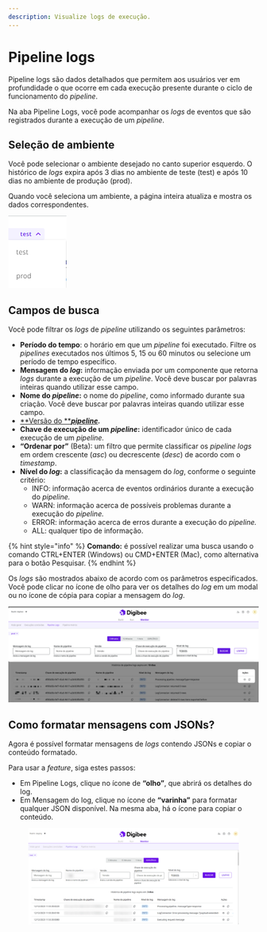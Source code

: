 ```yaml
---
description: Visualize logs de execução.
---
```


# Pipeline logs

Pipeline logs são dados detalhados que permitem aos usuários ver em profundidade o que ocorre em cada execução presente durante o ciclo de funcionamento do _pipeline_.&#x20;

Na aba Pipeline Logs, você pode acompanhar os _logs_ de eventos que são registrados durante a execução de um _pipeline_.

## Seleção de ambiente <a href="#h_26d49df614" id="h_26d49df614"></a>

Você pode selecionar o ambiente desejado no canto superior esquerdo. O histórico de _logs_ expira após 3 dias no ambiente de teste (test) e após 10 dias no ambiente de produção (prod).

Quando você seleciona um ambiente, a página inteira atualiza e mostra os dados correspondentes.

![](<../.gitbook/assets/ambiente seleção.png>)

## Campos de busca <a href="#h_00048f8780" id="h_00048f8780"></a>

Você pode filtrar os _logs_ de _pipeline_ utilizando os seguintes parâmetros:

* **Período do tempo**: o horário em que um _pipeline_ foi executado. Filtre os _pipelines_ executados nos últimos 5, 15 ou 60 minutos ou selecione um período de tempo específico.
* **Mensagem do **_**log**_**:** informação enviada por um componente que retorna _logs_ durante a execução de um _pipeline_. Você deve buscar por palavras inteiras quando utilizar esse campo.
* **Nome do **_**pipeline**_**:** o nome do _pipeline_, como informado durante sua criação. Você deve buscar por palavras inteiras quando utilizar esse campo.
* [**Versão do **_**pipeline**_](https://docs.digibee.com/documentation/v/pt-br/build/pipelines/historico-de-versoes-de-pipelines)_**.**_
* **Chave de execução de um **_**pipeline**_**:** identificador único de cada execução de um _pipeline._
* **“Ordenar por”** (Beta): um filtro que permite classificar os _pipeline logs_ em ordem crescente (_asc_) ou decrescente (_desc_) de acordo com o _timestamp_.
* **Nível do **_**log**_**:** a classificação da mensagem do _log_, conforme o seguinte critério:
  * INFO: informação acerca de eventos ordinários durante a execução do _pipeline._
  * WARN: informação acerca de possíveis problemas durante a execução do _pipeline._
  * ERROR: informação acerca de erros durante a execução do _pipeline._
  * ALL: qualquer tipo de informação.

{% hint style="info" %}
**Comando:** é possível realizar uma busca usando o comando CTRL+ENTER (Windows) ou CMD+ENTER (Mac), como alternativa para o botão Pesquisar.
{% endhint %}

Os _logs_ são mostrados abaixo de acordo com os parâmetros especificados. Você pode clicar no ícone de olho para ver os detalhes do _log_ em um modal ou no ícone de cópia para copiar a mensagem do _log_.

![](../.gitbook/assets/PT.png)

## Como formatar mensagens com JSONs?

Agora é possível formatar mensagens de _logs_ contendo JSONs e copiar o conteúdo formatado.

Para usar a _feature_, siga estes passos:

* Em Pipeline Logs, clique no ícone de **“olho”**, que abrirá os detalhes do log.
* Em Mensagem do log, clique no ícone de **“varinha”** para formatar qualquer JSON disponível. Na mesma aba, há o ícone para copiar o conteúdo.

<figure><img src="../.gitbook/assets/Format JSON PT.gif" alt=""><figcaption></figcaption></figure>
